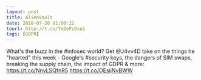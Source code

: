 ```yaml
---
layout: post
title: AlienVault
date: 2018-07-28 01:00:22
tourl: http://t.co/7mZeFsDsoi
tags: [GDPR]
---
```

What's the buzz in the #infosec world? Get @J4vv4D take on the things he "hearted" this week - Google's #security keys, the dangers of SIM swaps, breaking the supply chain, the impact of GDPR &amp; more: https://t.co/NnyLSQfnR5 https://t.co/OEsijNvBWW